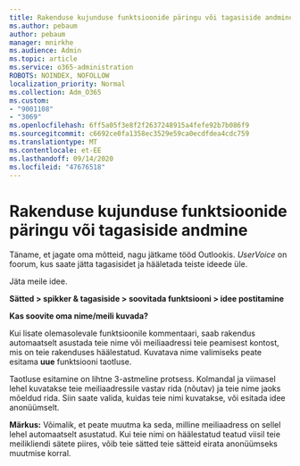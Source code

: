 ```yaml
---
title: Rakenduse kujunduse funktsioonide päringu või tagasiside andmine
ms.author: pebaum
author: pebaum
manager: mnirkhe
ms.audience: Admin
ms.topic: article
ms.service: o365-administration
ROBOTS: NOINDEX, NOFOLLOW
localization_priority: Normal
ms.collection: Adm_O365
ms.custom:
- "9001108"
- "3069"
ms.openlocfilehash: 6ff5a05f3e8f2f2637248915a4fefe92b7b086f9
ms.sourcegitcommit: c6692ce0fa1358ec3529e59ca0ecdfdea4cdc759
ms.translationtype: MT
ms.contentlocale: et-EE
ms.lasthandoff: 09/14/2020
ms.locfileid: "47676518"
---
```

# <a name="leave-a-feature-request-or-feedback-on-app-design"></a>Rakenduse kujunduse funktsioonide päringu või tagasiside andmine

Täname, et jagate oma mõtteid, nagu jätkame tööd Outlookis. *UserVoice* on foorum, kus saate jätta tagasisidet ja hääletada teiste ideede üle.  

Jäta meile idee. 

**Sätted > spikker & tagasiside > soovitada funktsiooni > idee postitamine** 

**Kas soovite oma nime/meili kuvada?**

Kui lisate olemasolevale funktsioonile kommentaari, saab rakendus automaatselt asustada teie nime või meiliaadressi teie peamisest kontost, mis on teie rakenduses häälestatud. Kuvatava nime valimiseks peate esitama **uue** funktsiooni taotluse. 

Taotluse esitamine on lihtne 3-astmeline protsess. Kolmandal ja viimasel lehel kuvatakse teie meiliaadressile vastav rida (nõutav) ja teie nime jaoks mõeldud rida. Siin saate valida, kuidas teie nimi kuvatakse, või esitada idee anonüümselt. 

**Märkus:** Võimalik, et peate muutma ka seda, milline meiliaadress on sellel lehel automaatselt asustatud. Kui teie nimi on häälestatud teatud viisil teie meilikliendi sätete piires, võib teie sätted teie sätteid eirata anonüümseks muutmise korral. 
